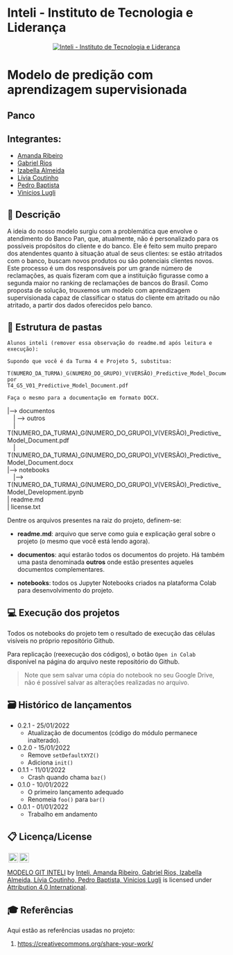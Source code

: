 # Inteli - Instituto de Tecnologia e Liderança 

<p align="center">
<a href= "https://www.inteli.edu.br/"><img src="https://www.inteli.edu.br/wp-content/uploads/2021/08/20172028/marca_1-2.png" alt="Inteli - Instituto de Tecnologia e Liderança" border="0"></a>
</p>

# Modelo de predição com aprendizagem supervisionada

## Panco

## Integrantes: 
- <a href="https://www.linkedin.com/in/amanda-fontes/">Amanda Ribeiro</a>
- <a href="https://www.linkedin.com/in/gabrielriostorres/">Gabriel Rios</a>
- <a href="https://www.linkedin.com/in/izabellaalmeida/">Izabella Almeida</a> 
- <a href="https://www.linkedin.com/in/liviapcoutinho/">Lívia Coutinho</a> 
- <a href="https://www.linkedin.com/in/pedro-hagge/">Pedro Baptista</a>
- <a href="https://www.linkedin.com/in/vinicioslugli/">Vinicios Lugli</a> 

## 📝 Descrição
A ideia do nosso modelo surgiu com a problemática que envolve o atendimento do Banco Pan, que, atualmente, não é personalizado para os possíveis propósitos do cliente e do banco. Ele é feito sem muito preparo dos atendentes quanto à situação atual de seus clientes: se estão atritados com o banco, buscam novos produtos ou são potenciais clientes novos. Este processo é um dos responsáveis por um grande número de reclamações, as quais fizeram com que a instituição figurasse como a segunda maior no ranking de reclamações de bancos do Brasil.
Como proposta de solução, trouxemos um modelo com aprendizagem supervisionada capaz de classificar o status do cliente em atritado ou não atritado, a partir dos dados oferecidos pelo banco.

## 📁 Estrutura de pastas

```
Alunos inteli (remover essa observação do readme.md após leitura e execução):

Supondo que você é da Turma 4 e Projeto 5, substitua:

T(NUMERO_DA_TURMA)_G(NUMERO_DO_GRUPO)_V(VERSÃO)_Predictive_Model_Document.pdf
por
T4_G5_V01_Predictive_Model_Document.pdf

Faça o mesmo para a documentação em formato DOCX.
```

|--> documentos<br>
  &emsp;| --> outros <br>
  &emsp;| T(NUMERO_DA_TURMA)_G(NUMERO_DO_GRUPO)_V(VERSÃO)_Predictive_Model_Document.pdf<br>
  &emsp;| T(NUMERO_DA_TURMA)_G(NUMERO_DO_GRUPO)_V(VERSÃO)_Predictive_Model_Document.docx<br>
|--> notebooks<br>
  &emsp;|--> T(NUMERO_DA_TURMA)_G(NUMERO_DO_GRUPO)_V(VERSÃO)_Predictive_Model_Development.ipynb<br>
| readme.md<br>
| license.txt

Dentre os arquivos presentes na raiz do projeto, definem-se:

- <b>readme.md</b>: arquivo que serve como guia e explicação geral sobre o projeto (o mesmo que você está lendo agora).

- <b>documentos</b>: aqui estarão todos os documentos do projeto. Há também uma pasta denominada <b>outros</b> onde estão presentes aqueles documentos complementares.

- <b>notebooks</b>: todos os Jupyter Notebooks criados na plataforma Colab para desenvolvimento do projeto.

## 💻 Execução dos projetos

Todos os notebooks do projeto tem o resultado de execução das células visíveis no próprio repositório Github.

Para replicação (reexecução dos códigos), o botão `Open in Colab` disponível na página do arquivo neste repositório do Github.
> Note que sem salvar uma cópia do notebook no seu Google Drive, não é possível salvar as alterações realizadas no arquivo.

## 🗃 Histórico de lançamentos

* 0.2.1 - 25/01/2022
    * Atualização de documentos (código do módulo permanece inalterado).
* 0.2.0 - 15/01/2022
    * Remove `setDefaultXYZ()`
    * Adiciona `init()`
* 0.1.1 - 11/01/2022
    * Crash quando chama `baz()`
* 0.1.0 - 10/01/2022
    * O primeiro lançamento adequado
    * Renomeia `foo()` para `bar()`
* 0.0.1 - 01/01/2022
    * Trabalho em andamento

## 📋 Licença/License

<img style="height:22px!important;margin-left:3px;vertical-align:text-bottom;" src="https://mirrors.creativecommons.org/presskit/icons/cc.svg?ref=chooser-v1"><img style="height:22px!important;margin-left:3px;vertical-align:text-bottom;" src="https://mirrors.creativecommons.org/presskit/icons/by.svg?ref=chooser-v1"><p xmlns:cc="http://creativecommons.org/ns#" xmlns:dct="http://purl.org/dc/terms/"><a property="dct:title" rel="cc:attributionURL" href="https://github.com/Spidus/Teste_Final_1">MODELO GIT INTELI</a> by <a rel="cc:attributionURL dct:creator" property="cc:attributionName" href="https://www.yggbrasil.com.br/vr">Inteli, Amanda Ribeiro, Gabriel Rios, Izabella Almeida, Lívia Coutinho, Pedro Baptista, Vinicios Lugli</a> is licensed under <a href="http://creativecommons.org/licenses/by/4.0/?ref=chooser-v1" target="_blank" rel="license noopener noreferrer" style="display:inline-block;">Attribution 4.0 International</a>.</p>

## 🎓 Referências

Aqui estão as referências usadas no projeto:

1. <https://creativecommons.org/share-your-work/>
